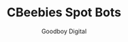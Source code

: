 ---
title: 'CBeebies Spot Bots'
author: Goodboy Digital
project_image_path: '/images/gallery/cbeebies-spot-bots.jpeg'
external_url: 'http://www.bbc.co.uk/cbeebies/games/spot-bots-switched-on'
---